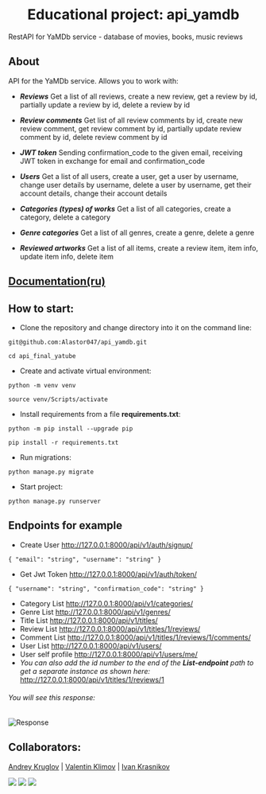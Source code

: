 <h1 align="center">Educational project: api_yamdb</h1>
RestAPI for YaMDb service - database of movies, books, music reviews
<h2 align="left">About</h2>
API for the YaMDb service. Allows you to work with:

- **_Reviews_** Get a list of all reviews, create a new review, get a review by id, partially update a review by id, delete a review by id

- **_Review comments_** Get list of all review comments by id, create new review comment, get review comment by id, partially update review comment by id, delete review comment by id

- **_JWT token_** Sending confirmation_code to the given email, receiving JWT token in exchange for email and confirmation_code

- **_Users_** Get a list of all users, create a user, get a user by username, change user details by username, delete a user by username, get their account details, change their account details

- **_Categories (types) of works_** Get a list of all categories, create a category, delete a category

- **_Genre categories_** Get a list of all genres, create a genre, delete a genre

- **_Reviewed artworks_** Get a list of all items, create a review item, item info, update item info, delete item


## [Documentation(ru)](api_yamdb/static/redoc.yaml)


## How to start:
- Clone the repository and change directory into it on the command line:
```
git@github.com:Alastor047/api_yamdb.git
```
```
cd api_final_yatube
```
- Create and activate virtual environment:
```
python -m venv venv
```
```
source venv/Scripts/activate
```
- Install requirements from a file **requirements.txt**:
```
python -m pip install --upgrade pip
```
```
pip install -r requirements.txt
```
- Run migrations:
```
python manage.py migrate
```
- Start project:
```
python manage.py runserver
```

## Endpoints for example
- Create User        http://127.0.0.1:8000/api/v1/auth/signup/
```
{ "email": "string", "username": "string" }
```
- Get Jwt Token      http://127.0.0.1:8000/api/v1/auth/token/
```
{ "username": "string", "confirmation_code": "string" }
```
- Category List      http://127.0.0.1:8000/api/v1/categories/
- Genre List         http://127.0.0.1:8000/api/v1/genres/
- Title List         http://127.0.0.1:8000/api/v1/titles/
- Review List        http://127.0.0.1:8000/api/v1/titles/1/reviews/
- Comment List       http://127.0.0.1:8000/api/v1/titles/1/reviews/1/comments/
- User List          http://127.0.0.1:8000/api/v1/users/
- User self profile  http://127.0.0.1:8000/api/v1/users/me/
- _You can also add the id number to the end of the **List-endpoint** path to get a separate instance as shown here:_
http://127.0.0.1:8000/api/v1/titles/1/reviews/1
###### You will see this response:
![Response](https://user-images.githubusercontent.com/99352898/175463539-8f316740-144f-40b6-943e-66305e04d46c.jpg)

## Collaborators:
[Andrey Kruglov](https://github.com/Alastor047) |
[Valentin Klimov](https://github.com/apisland) |
[Ivan Krasnikov](https://github.com/krivse)



![](https://img.shields.io/pypi/pyversions/p5?logo=python&logoColor=yellow&style=for-the-badge)
![](https://img.shields.io/badge/Django-2.2.16-blue)
![](https://img.shields.io/badge/DRF-3.12.4-lightblue)
